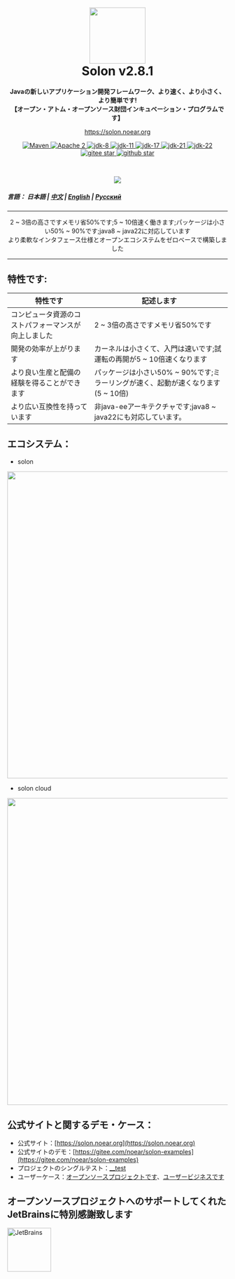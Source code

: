 <h1 align="center" style="text-align:center;">
<img src="solon_icon.png" width="128" />
<br />
Solon v2.8.1
</h1>
<p align="center">
	<strong>Javaの新しいアプリケーション開発フレームワーク、より速く、より小さく、より簡単です!</strong>
    <br/>
    <strong>【オープン・アトム・オープンソース財団インキュベーション・プログラムです】</strong>
</p>
<p align="center">
	<a href="https://solon.noear.org/">https://solon.noear.org</a>
</p>

<p align="center">
    <a target="_blank" href="https://central.sonatype.com/search?q=org.noear%3Asolon-parent">
        <img src="https://img.shields.io/maven-central/v/org.noear/solon.svg?label=Maven%20Central" alt="Maven" />
    </a>
    <a target="_blank" href="LICENSE">
		<img src="https://img.shields.io/:License-Apache2-blue.svg" alt="Apache 2" />
	</a>
    <a target="_blank" href="https://www.oracle.com/java/technologies/javase/javase-jdk8-downloads.html">
		<img src="https://img.shields.io/badge/JDK-8-green.svg" alt="jdk-8" />
	</a>
    <a target="_blank" href="https://www.oracle.com/java/technologies/javase/jdk11-archive-downloads.html">
		<img src="https://img.shields.io/badge/JDK-11-green.svg" alt="jdk-11" />
	</a>
    <a target="_blank" href="https://www.oracle.com/java/technologies/javase/jdk17-archive-downloads.html">
		<img src="https://img.shields.io/badge/JDK-17-green.svg" alt="jdk-17" />
	</a>
    <a target="_blank" href="https://www.oracle.com/java/technologies/javase/jdk21-archive-downloads.html">
		<img src="https://img.shields.io/badge/JDK-21-green.svg" alt="jdk-21" />
	</a>
    <a target="_blank" href="https://www.oracle.com/java/technologies/javase/jdk22-archive-downloads.html">
		<img src="https://img.shields.io/badge/JDK-22-green.svg" alt="jdk-22" />
	</a>
    <br />
    <a target="_blank" href='https://gitee.com/noear/solon/stargazers'>
		<img src='https://gitee.com/noear/solon/badge/star.svg' alt='gitee star'/>
	</a>
    <a target="_blank" href='https://github.com/noear/solon/stargazers'>
		<img src="https://img.shields.io/github/stars/noear/solon.svg?style=flat&logo=github" alt="github star"/>
	</a>
</p>

<br/>
<p align="center">
	<a href="https://jq.qq.com/?_wv=1027&k=kjB5JNiC">
	<img src="https://img.shields.io/badge/QQ交流群-22200020-orange"/></a>
</p>

##### 言語： 日本語 | [中文](README_CN.md) | [English](README_EN.md) | [Русский](README_RU.md)

<hr />
<p align="center">
2 ~ 3倍の高さですメモリ省50%です;5 ~ 10倍速く働きます;パッケージは小さい50% ~ 90%です;java8 ~ java22に対応しています
<br/>
より柔軟なインタフェース仕様とオープンエコシステムをゼロベースで構築しました
</p>
<hr />

## 特性です:


| 特性です      |  記述します | 
|---------| -------------------- | 
| コンピュータ資源のコストパフォーマンスが向上しました | 2 ~ 3倍の高さですメモリ省50%です     |
| 開発の効率が上がります | カーネルは小さくて、入門は速いです;試運転の再開が5 ~ 10倍速くなります     |
| より良い生産と配備の経験を得ることができます | パッケージは小さい50% ~ 90%です;ミラーリングが速く、起動が速くなります(5 ~ 10倍)     |
| より広い互換性を持っています | 非java-eeアーキテクチャです;java8 ~ java22にも対応しています。      |




## エコシステム：

* solon

<img src="solon_schema.png" width="700" />

* solon cloud

<img src="solon_cloud_schema.png" width="700" />

## 公式サイトと関するデモ・ケース：

* 公式サイト：[https://solon.noear.org](https://solon.noear.org)
* 公式サイトのデモ：[https://gitee.com/noear/solon-examples](https://gitee.com/noear/solon-examples)
* プロジェクトのシングルテスト：[__test](./__test/) 
* ユーザーケース：[オープンソースプロジェクトです](https://solon.noear.org/article/555)、[ユーザービジネスです](https://solon.noear.org/article/cases)


## オープンソースプロジェクトへのサポートしてくれたJetBrainsに特別感謝致します

<a href="https://jb.gg/OpenSourceSupport">
  <img src="https://user-images.githubusercontent.com/8643542/160519107-199319dc-e1cf-4079-94b7-01b6b8d23aa6.png" align="left" height="100" width="100"  alt="JetBrains">
</a>

